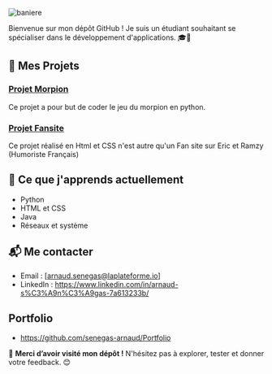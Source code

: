 
![baniere](https://github.com/senegas-arnaud/image/blob/main/baniere.png?raw=true)

Bienvenue sur mon dépôt GitHub ! Je suis un étudiant souhaitant se spécialiser dans le développement d'applications. 🎓🐍

## 🚀 Mes Projets 

###  [Projet Morpion](https://github.com/senegas-arnaud/MORPION/blob/main/Projet%20morpion.py)
Ce projet a pour but de coder le jeu du morpion en python.

###  [Projet Fansite](https://github.com/senegas-arnaud/FANSITE)
Ce projet réalisé en Html et CSS n'est autre qu'un Fan site sur Eric et Ramzy (Humoriste Français)

## 🌱 Ce que j'apprends actuellement

- Python 
- HTML et CSS
- Java
- Réseaux et système

## 📬 Me contacter

- Email : [arnaud.senegas@laplateforme.io]
- LinkedIn : https://www.linkedin.com/in/arnaud-s%C3%A9n%C3%A9gas-7a613233b/

## Portfolio

- https://github.com/senegas-arnaud/Portfolio



🎉 **Merci d’avoir visité mon dépôt !** N'hésitez pas à explorer, tester et donner votre feedback. 😊
